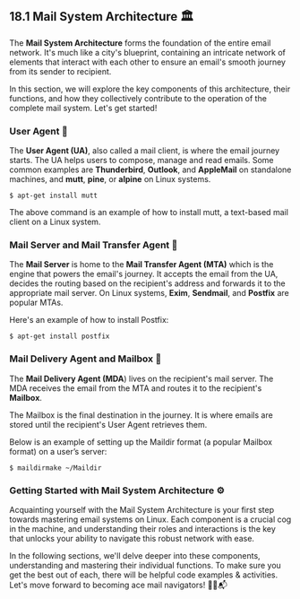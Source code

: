 ## 18.1 Mail System Architecture 🏛️ 

The **Mail System Architecture** forms the foundation of the entire email network. It's much like a city's blueprint, containing an intricate network of elements that interact with each other to ensure an email's smooth journey from its sender to recipient.

In this section, we will explore the key components of this architecture, their functions, and how they collectively contribute to the operation of the complete mail system. Let's get started! 

### User Agent 📍

The **User Agent (UA)**, also called a mail client, is where the email journey starts. The UA helps users to compose, manage and read emails. Some common examples are **Thunderbird**, **Outlook**, and **AppleMail** on standalone machines, and **mutt**, **pine**, or **alpine** on Linux systems.

```shell
$ apt-get install mutt
```

The above command is an example of how to install mutt, a text-based mail client on a Linux system.

### Mail Server and Mail Transfer Agent 🚚

The **Mail Server** is home to the **Mail Transfer Agent (MTA)** which is the engine that powers the email's journey. It accepts the email from the UA, decides the routing based on the recipient's address and forwards it to the appropriate mail server. On Linux systems, **Exim**, **Sendmail**, and **Postfix** are popular MTAs.

Here's an example of how to install Postfix:

```shell
$ apt-get install postfix
```

### Mail Delivery Agent and Mailbox 🏡

The **Mail Delivery Agent (MDA**) lives on the recipient's mail server. The MDA receives the email from the MTA and routes it to the recipient's **Mailbox**. 

The Mailbox is the final destination in the journey. It is where emails are stored until the recipient's User Agent retrieves them.

Below is an example of setting up the Maildir format (a popular Mailbox format) on a user’s server:

```shell
$ maildirmake ~/Maildir
```

### Getting Started with Mail System Architecture ⚙️

Acquainting yourself with the Mail System Architecture is your first step towards mastering email systems on Linux. Each component is a crucial cog in the machine, and understanding their roles and interactions is the key that unlocks your ability to navigate this robust network with ease.

In the following sections, we'll delve deeper into these components, understanding and mastering their individual functions. To make sure you get the best out of each, there will be helpful code examples & activities. Let's move forward to becoming ace mail navigators! 👨‍✈️📬
